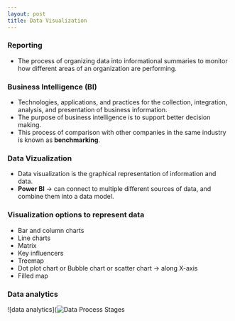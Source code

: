 ```yaml
---
layout: post
title: Data Visualization
---
```


### Reporting
* The process of organizing data into informational summaries to monitor how different areas of an organization are performing.

### Business Intelligence (BI) 
* Technologies, applications, and practices for the collection, integration, analysis, and presentation of business information. 
* The purpose of business intelligence is to support better decision making.
* This process of comparison with other companies in the same industry is known as **benchmarking**.

### Data Vizualization
* Data visualization is the graphical representation of information and data. 
* **Power BI** -> can connect to multiple different sources of data, and combine them into a data model.

### Visualization options to represent data
* Bar and column charts
* Line charts
* Matrix
* Key influencers
* Treemap
* Dot plot chart or Bubble chart or  scatter chart -> along X-axis
* Filled map

### Data analytics
![data analytics](![Data Process Stages](https://raw.githubusercontent.com/TrailBlazed/trailblazed.github.io/gh-pages/assets/4-analytics-table.png)
